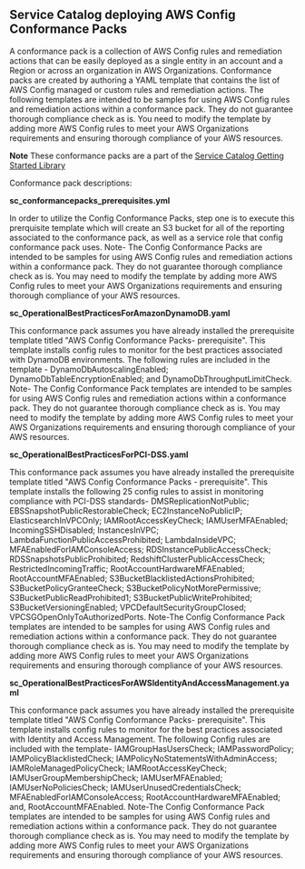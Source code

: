 ## Service Catalog deploying AWS Config Conformance Packs 

A conformance pack is a collection of AWS Config rules and remediation actions that can be easily deployed as a single entity in an account and a Region or across an organization in AWS Organizations. Conformance packs are created by authoring a YAML template that contains the list of AWS Config managed or custom rules and remediation actions. The following templates are intended to be samples for using AWS Config rules and remediation actions within a conformance pack. They do not guarantee thorough compliance check as is. You need to modify the template by adding more AWS Config rules to meet your AWS Organizations requirements and ensuring thorough compliance of your AWS resources.

**Note** These conformance packs are a part of the [Service Catalog Getting Started Library](https://console.aws.amazon.com/servicecatalog/home?#portfolios)

Conformance pack descriptions:

**sc_conformancepacks_prerequisites.yml**

  In order to utilize the Config Conformance Packs, step one is to execute this prerquisite template which will create an S3 bucket for all of the reporting associated to the conformance pack, as well as a service role that config conformance pack uses. Note- The Config Conformance Packs are intended to be samples for using AWS Config rules and remediation actions within a conformance pack. They do not guarantee thorough compliance check as is. You may need to modify the template by adding more AWS Config rules to meet your AWS Organizations requirements and ensuring thorough compliance of your AWS resources.


**sc_OperationalBestPracticesForAmazonDynamoDB.yaml**

This conformance pack assumes you have already installed the prerequisite template titled "AWS Config Conformance Packs- prerequisite". This template installs config rules to monitor for the best practices associated with DynamoDB environments. The following rules are included in the template - DynamoDbAutoscalingEnabled; DynamoDbTableEncryptionEnabled; and DynamoDbThroughputLimitCheck. Note- The Config Conformance Pack templates are intended to be samples for using AWS Config rules and remediation actions within a conformance pack. They do not guarantee thorough compliance check as is. You may need to modify the template by adding more AWS Config rules to meet your AWS Organizations requirements and ensuring thorough compliance of your AWS resources.

**sc_OperationalBestPracticesForPCI-DSS.yaml**

This conformance pack assumes you have already installed the prerequisite template titled "AWS Config Conformance Packs - prerequisite". This template installs the following 25 config rules to assist in monitoring compliance with PCI-DSS standards- DMSReplicationNotPublic; EBSSnapshotPublicRestorableCheck; EC2InstanceNoPublicIP; ElasticsearchInVPCOnly; IAMRootAccessKeyCheck; IAMUserMFAEnabled; IncomingSSHDisabled; InstancesInVPC; LambdaFunctionPublicAccessProhibited; LambdaInsideVPC; MFAEnabledForIAMConsoleAccess; RDSInstancePublicAccessCheck; RDSSnapshotsPublicProhibited; RedshiftClusterPublicAccessCheck; RestrictedIncomingTraffic; RootAccountHardwareMFAEnabled; RootAccountMFAEnabled; S3BucketBlacklistedActionsProhibited; S3BucketPolicyGranteeCheck; S3BucketPolicyNotMorePermissive; S3BucketPublicReadProhibited1; S3BucketPublicWriteProhibited; S3BucketVersioningEnabled; VPCDefaultSecurityGroupClosed; VPCSGOpenOnlyToAuthorizedPorts. Note-The Config Conformance Pack templates are intended to be samples for using AWS Config rules and remediation actions within a conformance pack. They do not guarantee thorough compliance check as is. You may need to modify the template by adding more AWS Config rules to meet your AWS Organizations requirements and ensuring thorough compliance of your AWS resources.

**sc_OperationalBestPracticesForAWSIdentityAndAccessManagement.yaml**

This conformance pack assumes you have already installed the prerequisite template titled "AWS Config Conformance Packs- prerequisite". This template installs config rules to monitor for the best practices associated with Identity and Access Management. The following Config rules are included with the template- IAMGroupHasUsersCheck; IAMPasswordPolicy; IAMPolicyBlacklistedCheck; IAMPolicyNoStatementsWithAdminAccess; IAMRoleManagedPolicyCheck; IAMRootAccessKeyCheck; IAMUserGroupMembershipCheck; IAMUserMFAEnabled; IAMUserNoPoliciesCheck; IAMUserUnusedCredentialsCheck; MFAEnabledForIAMConsoleAccess; RootAccountHardwareMFAEnabled; and, RootAccountMFAEnabled. Note-The Config Conformance Pack templates are intended to be samples for using AWS Config rules and remediation actions within a conformance pack. They do not guarantee thorough compliance check as is. You may need to modify the template by adding more AWS Config rules to meet your AWS Organizations requirements and ensuring thorough compliance of your AWS resources.
 
